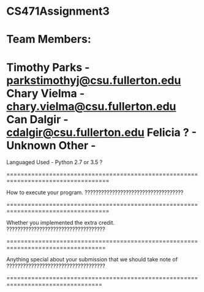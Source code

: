 # CS471Assignment3


# Team Members: 
  Timothy Parks - parkstimothyj@csu.fullerton.edu
  Chary Vielma  - chary.vielma@csu.fullerton.edu
  Can Dalgir    - cdalgir@csu.fullerton.edu
  Felicia ?     - 
  Unknown Other - 
===================================================================================

Languaged Used - Python 2.7 or 3.5 ?

===================================================================================

How  to  execute  your  program.
????????????????????????????????????

===================================================================================

Whether  you  implemented  the  extra  credit.
????????????????????????????????????

==================================================================================

Anything  special  about  your  submission  that  we  should  take  note  of
????????????????????????????????????

=================================================================================
